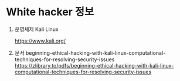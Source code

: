 # White hacker 정보

1. 운영체제
   Kali Linux 
   
   https://www.kali.org/
   
2. 문서
   beginning-ethical-hacking-with-kali-linux-computational-techniques-for-resolving-security-issues
   https://zlibrary.to/pdfs/beginning-ethical-hacking-with-kali-linux-computational-techniques-for-resolving-security-issues
   
   
   
   

